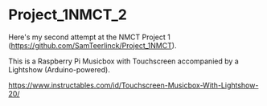 # Project_1NMCT_2

Here's my second attempt at the NMCT Project 1 (https://github.com/SamTeerlinck/Project_1NMCT).

This is a Raspberry Pi Musicbox with Touchscreen accompanied by a Lightshow (Arduino-powered).

https://www.instructables.com/id/Touchscreen-Musicbox-With-Lightshow-20/